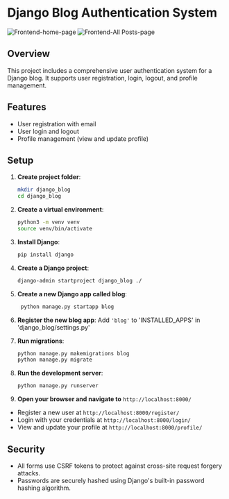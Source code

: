 # Django Blog Authentication System

![Frontend-home-page](<Screenshot 2025-03-24 at 4.09.46 am.png>)
![Frontend-All Posts-page](<Screenshot 2025-03-24 at 4.09.57 am.png>)

## Overview

This project includes a comprehensive user authentication system for a Django blog. It supports user registration, login, logout, and profile management.

## Features

- User registration with email
- User login and logout
- Profile management (view and update profile)

## Setup

1. **Create project folder**:

    ```bash
    mkdir django_blog
    cd django_blog
    ```

2. **Create a virtual environment**:

   ```bash
   python3 -m venv venv
   source venv/bin/activate
   ```

3. **Install Django**:

   ```bash
   pip install django
   ```

4. **Create a Django project**:

   ```bash
   django-admin startproject django_blog ./
   ```

5. **Create a new Django app called blog**:

   ```bash
    python manage.py startapp blog
   ```

6. **Register the  new blog app**: Add `'blog'` to 'INSTALLED_APPS' in 'django_blog/settings.py'

7. **Run migrations**:

   ```bash
   python manage.py makemigrations blog
   python manage.py migrate
   ```

8. **Run the development server**:

   ```bash
   python manage.py runserver
   ```

9. **Open your browser and navigate to** `http://localhost:8000/`

- Register a new user at `http://localhost:8000/register/`
- Login with your credentials at `http://localhost:8000/login/`
- View and update your profile at `http://localhost:8000/profile/`

## Security

- All forms use CSRF tokens to protect against cross-site request forgery attacks.
- Passwords are securely hashed using Django's built-in password hashing algorithm.
